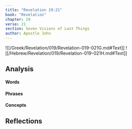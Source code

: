 ```yaml
---
title: "Revelation 19:21"
book: "Revelation"
chapter: 19
verse: 21
section: Seven Visions of Last Things
author: Apostle John
---
```

![[/Greek/Revelation/019/Revelation-019-021G.md#Text]]
![[/Hebrew/Revelation/019/Revelation-019-021H.md#Text]]

## Analysis

#### Words

#### Phrases

#### Concepts

## Reflections

